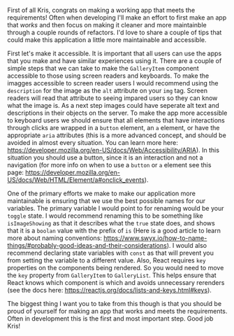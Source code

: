 First of all Kris, congrats on making a working app that meets the requirements! Often when developing I'll make an effort to first make an app that _works_ and then focus on making it cleaner and more maintainble through a couple rounds of refactors. I'd love to share a couple of tips that could make this application a little more maintainable and accessible.

First let's make it accessible. It is important that all users can use the apps that you make and have similar experiences using it. There are a couple of simple steps that we can take to make the `GalleryItem` component accessible to those using screen readers and keyboards. To make the imagges accessible to screen reader users I would recommend using the `description` for the image as the `alt` attribute on your `img` tag. Screen readers will read that attribute to seeing impared users so they can know what the image is. As a next step images could have seperate alt text and descriptions in their objects on the server. To make the app more accessible to keyboard users we should ensure that all elements that have interactions through clicks are wrapped in a `button` element, an `a` element, or have the appropriate `aria` attributes (this is a more advanced concept, and should be avoided in almost every situation. You can learn more here: https://developer.mozilla.org/en-US/docs/Web/Accessibility/ARIA). In this situation you should use a button, since it is an interaction and not a navigation (for more info on when to use a `button` or `a` element see this page: https://developer.mozilla.org/en-US/docs/Web/HTML/Element/a#onclick_events).

One of the primary efforts we make to make our application more maintainable is ensuring that we use the best possible names for our variables. The primary variable I would point to for renaming would be your `toggle` state. I would recommend renaming this to be something like `isImageShowing` as that it describes what the `true` state does, and shows that it is a `boolan` value with the prefix of `is` (Here is a good article to learn more about naming conventions: https://www.swyx.io/how-to-name-things/#probably-good-ideas-and-their-considerations). I would also recommend declaring state variables with `const` as that will prevent you from setting the variable to a different value. Also, React requires `key` properties on the components being rendered. So you would need to move the `key` property from `GalleryItem` to `GalleryList`. This helps ensure that React knows which component is which and avoids unnecessary rerenders (see the docs here: https://reactjs.org/docs/lists-and-keys.html#keys).

The biggest thing I want you to take from this though is that you should be proud of yourself for making an app that works and meets the requirements. Often in development this is the first and most important step. Good job Kris!